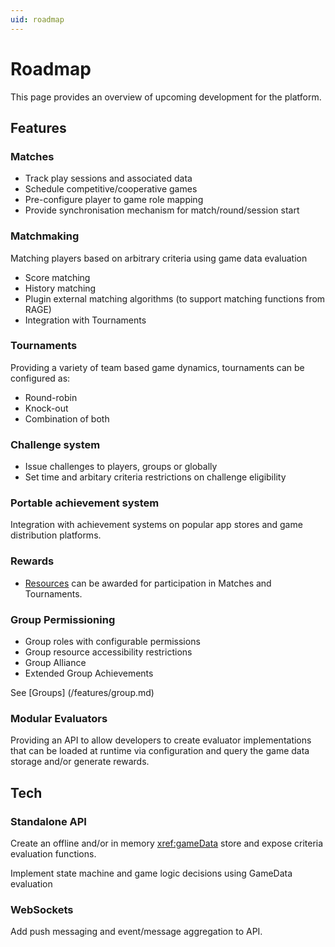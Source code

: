 ```yaml
---
uid: roadmap
---
```


# Roadmap
This page provides an overview of upcoming development for the platform. 

## Features

### Matches 

* Track play sessions and associated data
* Schedule competitive/cooperative games
* Pre-configure player to game role mapping
* Provide synchronisation mechanism for match/round/session start

### Matchmaking

Matching players based on arbitrary criteria using game data evaluation 

* Score matching
* History matching
* Plugin external matching algorithms (to support matching functions from RAGE)
* Integration with Tournaments

### Tournaments

Providing a variety of team based game dynamics, tournaments can be configured as:

* Round-robin
* Knock-out
* Combination of both

### Challenge system

* Issue challenges to players, groups or globally
* Set time and arbitary criteria restrictions on challenge eligibility

### Portable achievement system

Integration with achievement systems on popular app stores and game distribution platforms.

### Rewards
* [Resources](xref:resource) can be awarded for participation in Matches and Tournaments.

### Group Permissioning

* Group roles with configurable permissions
* Group resource accessibility restrictions
* Group Alliance
* Extended Group Achievements

See [Groups] (/features/group.md)

### Modular Evaluators

Providing an API to allow developers to create evaluator implementations that can be loaded at runtime via configuration and query the game data storage and/or generate rewards.

## Tech

### Standalone API

Create an offline and/or in memory <xref:gameData> store and expose criteria evaluation functions.

Implement state machine and game logic decisions using GameData evaluation

### WebSockets

Add push messaging and event/message aggregation to API.
